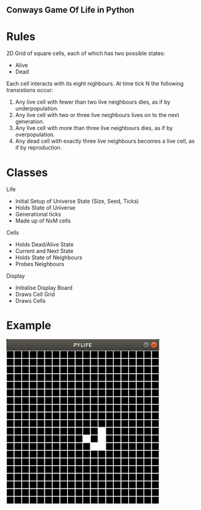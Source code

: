 ## Conways Game Of Life in Python
# Rules
2D Grid of square cells, each of which has two possible states:
* Alive
* Dead

Each cell interacts with its eight nighbours. 
At time tick N the following transistions occur:
1. Any live cell with fewer than two live neighbours dies, as if by underpopulation.
2. Any live cell with two or three live neighbours lives on to the next generation.
3. Any live cell with more than three live neighbours dies, as if by overpopulation.
4. Any dead cell with exactly three live neighbours becomes a live cell, as if by reproduction.

# Classes
Life 
* Initial Setup of Universe State (Size, Seed, Ticks)
* Holds State of Universe 
* Generational ticks
* Made up of NxM cells

Cells
* Holds Dead/Alive State
* Current and Next State
* Holds State of Neighbours
* Probes Neighbours

Display
* Initialise Display Board
* Draws Cell Grid
* Draws Cells

# Example
![](https://github.com/garyfm/py_life/blob/master/py_life.png)
